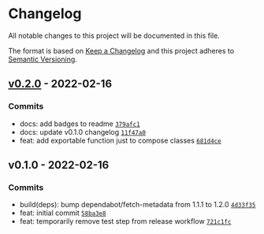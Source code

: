 # Changelog

All notable changes to this project will be documented in this file.

The format is based on [Keep a Changelog](https://keepachangelog.com/en/1.0.0/)
and this project adheres to [Semantic Versioning](https://semver.org/spec/v2.0.0.html).

## [v0.2.0](https://github.com/eels/tailwind-compose/compare/v0.1.0...v0.2.0) - 2022-02-16

### Commits

- docs: add badges to readme [`379afc1`](https://github.com/eels/tailwind-compose/commit/379afc1ab38e12d472df8aa44d3ab11416988cc6)
- docs: update v0.1.0 changelog [`11f47a0`](https://github.com/eels/tailwind-compose/commit/11f47a07b163aa1b0174ea186bfa9b8faa9be0df)
- feat: add exportable function just to compose classes [`681d4ce`](https://github.com/eels/tailwind-compose/commit/681d4cece1ab22a889722c34dad65e583f6a8f09)

## v0.1.0 - 2022-02-16

### Commits

- build(deps): bump dependabot/fetch-metadata from 1.1.1 to 1.2.0 [`4d33f35`](https://github.com/eels/tailwind-compose/commit/4d33f3591cf2c8d7bf185320de2fd7f8fdf03ec4)
- feat: initial commit [`58ba3e8`](https://github.com/eels/tailwind-compose/commit/58ba3e82c71ddfe79c4adab8874c8a0043cbd116)
- feat: temporarily remove test step from release workflow [`721c1fc`](https://github.com/eels/tailwind-compose/commit/721c1fc90ed9e5d526a7584c7b0f8db74ef443d3)

